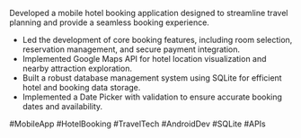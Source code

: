 Developed a mobile hotel booking application designed to streamline travel planning and provide a seamless booking experience. 

- Led the development of core booking features, including room selection, reservation management, and secure payment integration. 
- Implemented Google Maps API for hotel location visualization and nearby attraction exploration. 
- Built a robust database management system using SQLite for efficient hotel and booking data storage. 
- Implemented a Date Picker with validation to ensure accurate booking dates and availability. 

 #MobileApp #HotelBooking #TravelTech #AndroidDev #SQLite #APIs

